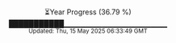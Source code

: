 <p align="center">
⏳Year Progress (36.79 %) <br>
███████████▁▁▁▁▁▁▁▁▁▁▁▁▁▁▁▁▁▁▁ <br>
<sub>Updated: Thu, 15 May 2025 06:33:49 GMT</sub>
</p>


